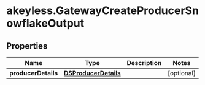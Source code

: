 # akeyless.GatewayCreateProducerSnowflakeOutput

## Properties

Name | Type | Description | Notes
------------ | ------------- | ------------- | -------------
**producerDetails** | [**DSProducerDetails**](DSProducerDetails.md) |  | [optional] 


